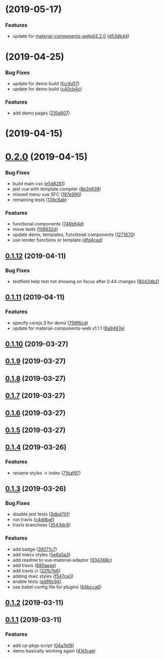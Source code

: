 # [](https://github.com/pgbross/vue-material-adapter/compare/v0.6.0...v) (2019-05-17)


### Features

* update for material-components-web@2.2.0 ([d53db44](https://github.com/pgbross/vue-material-adapter/commit/d53db44))



# [](https://github.com/pgbross/vue-material-adapter/compare/v0.4.0...v) (2019-04-25)


### Bug Fixes

* update for demo build ([fcc6d17](https://github.com/pgbross/vue-material-adapter/commit/fcc6d17))
* update for demo build ([c40cb4c](https://github.com/pgbross/vue-material-adapter/commit/c40cb4c))


### Features

* add demo pages ([216a807](https://github.com/pgbross/vue-material-adapter/commit/216a807))



# [](https://github.com/pgbross/vue-material-adapter/compare/v0.2.0...v) (2019-04-15)



# [0.2.0](https://github.com/pgbross/vue-material-adapter/compare/v0.1.12...v0.2.0) (2019-04-15)


### Bug Fixes

* build main css ([e5d8281](https://github.com/pgbross/vue-material-adapter/commit/e5d8281))
* jest vue with template compiler ([8e2e638](https://github.com/pgbross/vue-material-adapter/commit/8e2e638))
* missed menu vue SFC ([197e990](https://github.com/pgbross/vue-material-adapter/commit/197e990))
* remaining tests ([139c8ab](https://github.com/pgbross/vue-material-adapter/commit/139c8ab))


### Features

* functional components ([748b64d](https://github.com/pgbross/vue-material-adapter/commit/748b64d))
* move tests ([f08632d](https://github.com/pgbross/vue-material-adapter/commit/f08632d))
* update demo, templates, functional components ([1271670](https://github.com/pgbross/vue-material-adapter/commit/1271670))
* use render functions or template ([dfd4cad](https://github.com/pgbross/vue-material-adapter/commit/dfd4cad))



## [0.1.12](https://github.com/pgbross/vue-material-adapter/compare/v0.1.11...v0.1.12) (2019-04-11)


### Bug Fixes

* textfield help text not showing on focus after 0.44 changes ([8043db2](https://github.com/pgbross/vue-material-adapter/commit/8043db2))



## [0.1.11](https://github.com/pgbross/vue-material-adapter/compare/v0.1.10...v0.1.11) (2019-04-11)


### Features

* specify corejs:3 for demo ([759f6cd](https://github.com/pgbross/vue-material-adapter/commit/759f6cd))
* update for material-components-web v1.1.1 ([8a9467e](https://github.com/pgbross/vue-material-adapter/commit/8a9467e))



## [0.1.10](https://github.com/pgbross/vue-material-adapter/compare/v0.1.9...v0.1.10) (2019-03-27)



## [0.1.9](https://github.com/pgbross/vue-material-adapter/compare/v0.1.8...v0.1.9) (2019-03-27)



## [0.1.8](https://github.com/pgbross/vue-material-adapter/compare/v0.1.7...v0.1.8) (2019-03-27)



## [0.1.7](https://github.com/pgbross/vue-material-adapter/compare/v0.1.6...v0.1.7) (2019-03-27)



## [0.1.6](https://github.com/pgbross/vue-material-adapter/compare/v0.1.5...v0.1.6) (2019-03-27)



## [0.1.5](https://github.com/pgbross/vue-material-adapter/compare/v0.1.4...v0.1.5) (2019-03-27)



## [0.1.4](https://github.com/pgbross/vue-material-adapter/compare/v0.1.3...v0.1.4) (2019-03-26)


### Features

* rename styles -> index ([71baf97](https://github.com/pgbross/vue-material-adapter/commit/71baf97))



## [0.1.3](https://github.com/pgbross/vue-material-adapter/compare/v0.1.2...v0.1.3) (2019-03-26)


### Bug Fixes

* disable jest tests ([9dbd70f](https://github.com/pgbross/vue-material-adapter/commit/9dbd70f))
* run travis ([c4ddbaf](https://github.com/pgbross/vue-material-adapter/commit/c4ddbaf))
* travis branchess ([3543dc8](https://github.com/pgbross/vue-material-adapter/commit/3543dc8))


### Features

* add badge ([39271c7](https://github.com/pgbross/vue-material-adapter/commit/39271c7))
* add mwcv styles ([5e6a5a3](https://github.com/pgbross/vue-material-adapter/commit/5e6a5a3))
* add readme to vue-material-adapter ([934368c](https://github.com/pgbross/vue-material-adapter/commit/934368c))
* add travis ([680aeae](https://github.com/pgbross/vue-material-adapter/commit/680aeae))
* add travis ci ([32fb7b6](https://github.com/pgbross/vue-material-adapter/commit/32fb7b6))
* adding mwc styles ([f547ce0](https://github.com/pgbross/vue-material-adapter/commit/f547ce0))
* enable tests ([ad99c94](https://github.com/pgbross/vue-material-adapter/commit/ad99c94))
* use babel config file for plugins ([84bcca6](https://github.com/pgbross/vue-material-adapter/commit/84bcca6))



## [0.1.2](https://github.com/pgbross/vue-material-adapter/compare/v0.1.1...v0.1.2) (2019-03-11)



## [0.1.1](https://github.com/pgbross/vue-material-adapter/compare/04a7e19...v0.1.1) (2019-03-11)


### Features

* add cp-pkgs script ([04a7e19](https://github.com/pgbross/vue-material-adapter/commit/04a7e19))
* demo basically working again ([41e1cae](https://github.com/pgbross/vue-material-adapter/commit/41e1cae))



